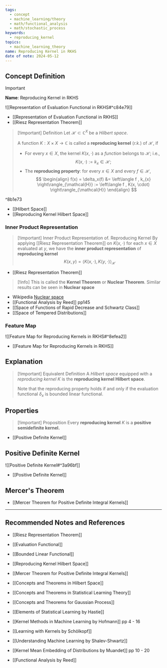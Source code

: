 ```yaml
---
tags:
  - concept
  - machine_learning/theory
  - math/functional_analysis
  - math/stochastic_process
keywords:
  - reproducing_kernel
topics:
  - machine_learning_theory
name: Reproducing Kernel in RKHS
date of note: 2024-05-12
---
```


## Concept Definition

>[!important]
>**Name**: Reproducing Kernel in RKHS


![[Representation of Evaluation Functional in RKHS#^c84e79]]

- [[Representation of Evaluation Functional in RKHS]]
- [[Riesz Representation Theorem]]

>[!important] Definition
>Let $\mathcal{H} \subset \mathbb{C}^{X}$ be a *Hilbert space*. 
>
>A function $K:  X \times X \rightarrow \mathbb{C}$ is called a **reproducing kernel** (*r.k.*) of $\mathcal{H}$, if
>
>- For every $x \in X$, the kernel $K(x, \cdot)$ as a *function* belongs to $\mathcal{H}$; i.e., $$K(x, \cdot) := k_x \in \mathcal{H};$$ 
>- The **reproducing property**: for every $x \in X$ and every $f\in \mathcal{H}$,
>$$
> \begin{align}
> f(x) = \delta_x(f) &=  \left\langle f , k_{x} \right\rangle_{\mathcal{H}}  := \left\langle f , K(x, \cdot) \right\rangle_{\mathcal{H}} 
> \end{align} 
>$$ 
>

^8b1e73

- [[Hilbert Space]]
- [[Reproducing Kernel Hilbert Space]]

### Inner Product Representation


>[!important]  Inner Product Representation of. Reproducing Kernel
>By applying [[Riesz Representation Theorem]] on $K(x, \cdot)$ for each $x\in X$ evaluated at $y$, we have the **inner product representation** of **reproducing kernel**
>$$
>K(x, y) = \left\langle K(x, \cdot) ,  K(y, \cdot) \right\rangle_{\mathcal{H}}
>$$

- [[Riesz Representation Theorem]]

>[!info]
>This is called the **Kernel Theorem** or **Nuclear Theorem**. Similar results can be seen in **Nuclear space** 

- Wikipedia [Nuclear space](https://en.wikipedia.org/wiki/Nuclear_space)
- [[Functional Analysis by Reed]] pp145
- [[Space of Functions of Rapid Decrease and Schwartz Class]]
- [[Space of Tempered Distributions]]

### Feature Map

![[Feature Map for Reproducing Kernels in RKHS#^8efea2]]

- [[Feature Map for Reproducing Kernels in RKHS]]

## Explanation


>[!important] Equivalent Definition
>A *Hilbert space* equipped with a *reproducing kernel* $K$ is the **reproducing kernel Hilbert space**.
>
>Note that the reproducing property holds if and only if the evaluation functional $\delta_{x}$ is bounded linear functional.


## Properties

>[!important] Proposition
>Every **reproducing kernel** $K$ is a **positive semidefinite kernel.**

- [[Positive Definite Kernel]]


## Positive Definite Kernel

![[Positive Definite Kernel#^3a96bf]]

- [[Positive Definite Kernel]]


## Mercer's Theorem

- [[Mercer Theorem for Positive Definite Integral Kernels]]




-----------
##  Recommended Notes and References

- [[Riesz Representation Theorem]]
- [[Evaluation Functional]]
- [[Bounded Linear Functional]]
- [[Reproducing Kernel Hilbert Space]]

- [[Mercer Theorem for Positive Definite Integral Kernels]]


- [[Concepts and Theorems in Hilbert Space]]
- [[Concepts and Theorems in Statistical Learning Theory]]
- [[Concepts and Theorems for Gaussian Process]]


- [[Elements of Statistical Learning by Hastie]]
- [[Kernel Methods in Machine Learning by Hofmann]] pp 4 - 16
- [[Learning with Kernels by Schölkopf]]
- [[Understanding Machine Learning by Shalev-Shwartz]]
- [[Kernel Mean Embedding of Distributions by Muandet]] pp 10 - 20


- [[Functional Analysis by Reed]]